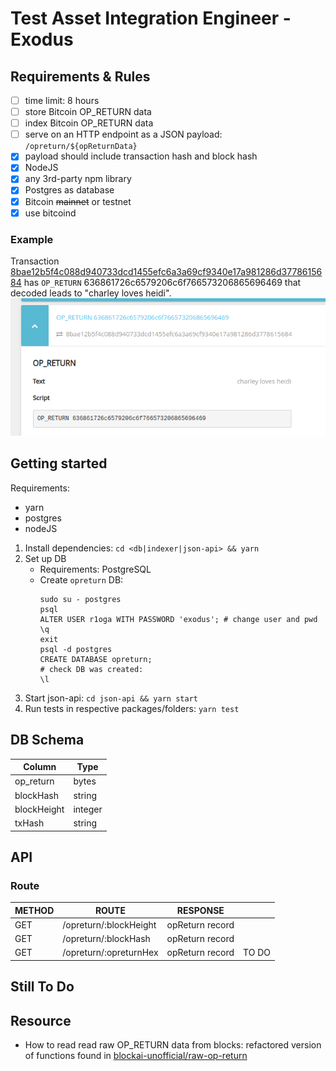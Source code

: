 # Test Asset Integration Engineer - Exodus
## Requirements & Rules
- [ ] time limit: 8 hours
- [ ] store Bitcoin OP_RETURN data
- [ ] index Bitcoin OP_RETURN data
- [ ] serve on an HTTP endpoint as a JSON payload: `/opreturn/${opReturnData}`
- [x] payload should include transaction hash and block hash
- [x] NodeJS
- [x] any 3rd-party npm library
- [x] Postgres as database
- [x] Bitcoin ~~mainnet~~ or testnet
- [x] use bitcoind

### Example
Transaction [8bae12b5f4c088d940733dcd1455efc6a3a69cf9340e17a981286d3778615684](https://www.smartbit.com.au/tx/8bae12b5f4c088d940733dcd1455efc6a3a69cf9340e17a981286d3778615684) has `OP_RETURN` 636861726c6579206c6f766573206865696469 that decoded leads to "charley loves heidi".
![tx_screenshot](./capture_smartbit.png)

## Getting started
Requirements:
- yarn
- postgres
- nodeJS
1. Install dependencies: `cd <db|indexer|json-api> && yarn`
2. Set up DB
    - Requirements: PostgreSQL
    - Create `opreturn` DB:
      ```
      sudo su - postgres
      psql
      ALTER USER r1oga WITH PASSWORD 'exodus'; # change user and pwd
      \q
      exit
      psql -d postgres
      CREATE DATABASE opreturn;
      # check DB was created:
      \l
      ```
2. Start json-api: `cd json-api && yarn start`
3. Run tests in respective packages/folders: `yarn test`

## DB Schema
|Column|Type|
|--|--|
|op_return|bytes|
|blockHash|string|
|blockHeight|integer|
|txHash|string|

## API
### Route
|METHOD|ROUTE|RESPONSE||
|--|--|--|--|
|GET|/opreturn/:blockHeight|opReturn record||
|GET|/opreturn/:blockHash|opReturn record||
|GET|/opreturn/:opreturnHex|opReturn record|TO DO|

## Still To Do

## Resource
- How to read read raw OP_RETURN data from blocks: refactored version of functions found in [blockai-unofficial/raw-op-return](https://github.com/blockai-unofficial/raw-op-return)


